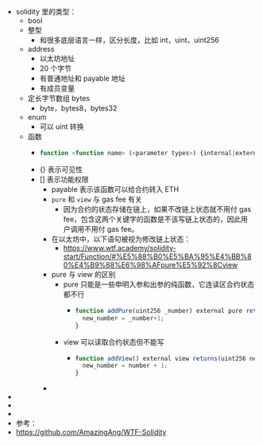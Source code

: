- solidity 里的类型：
	- bool
	- 整型
		- 和很多底层语言一样，区分长度，比如 int，uint，uint256
	- address
		- 以太坊地址
		- 20 个字节
		- 有普通地址和 payable 地址
		- 有成员变量
	- 定长字节数组 bytes
		- byte，bytes8，bytes32
	- enum
		- 可以 uint 转换
	- 函数
		- ```javascript
		  function <function name> (<parameter types>) {internal|external|public|private} [pure|view|payable] [returns (<return types>)]
		  ```
		- {} 表示可见性
		- [] 表示功能权限
			- payable 表示该函数可以给合约转入 ETH
			- `pure` 和 `view` 与 gas fee 有关
				- 因为合约的状态存储在链上，如果不改链上状态就不用付 gas fee，包含这两个关键字的函数是不该写链上状态的，因此用户调用不用付 gas fee。
			- 在以太坊中，以下语句被视为修改链上状态：
				- https://www.wtf.academy/solidity-start/Function/#%E5%88%B0%E5%BA%95%E4%BB%80%E4%B9%88%E6%98%AFpure%E5%92%8Cview
			- pure 与 view 的区别
				- pure 只能是一些申明入参和出参的纯函数，它连读区合约状态都不行
					- ```javascript
					  function addPure(uint256 _number) external pure returns(uint256 new_number){
					    new_number = _number+1;
					  }
					  ```
				- view 可以读取合约状态但不能写
					- ```javascript
					  function addView() external view returns(uint256 new_number) {
					    new_number = number + 1;
					  }
					  ```
			-
-
-
-
- 参考：
- https://github.com/AmazingAng/WTF-Solidity